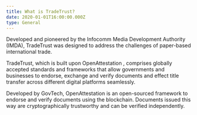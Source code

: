 ```yaml
---
title: What is TradeTrust?
date: 2020-01-01T16:00:00.000Z
type: General
---
```

Developed and pioneered by the Infocomm Media Development Authority (IMDA), TradeTrust was designed to address the challenges of paper-based international trade. 

TradeTrust, which is built upon OpenAttestation , comprises globally accepted standards and frameworks that allow governments and businesses to endorse, exchange and verify documents and effect title transfer across different digital platforms seamlessly.

D﻿eveloped by GovTech, OpenAttestation is an open-sourced framework to endorse and verify documents using the blockchain. Documents issued this way are cryptographically trustworthy and can be verified independently.